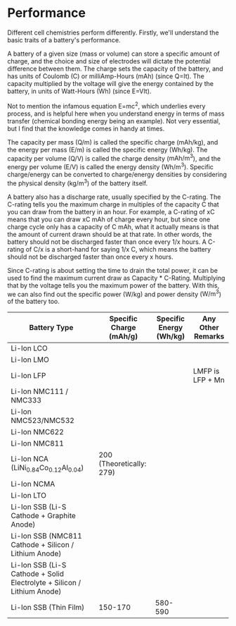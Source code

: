 # Performance
Different cell chemistries perform differently. Firstly, we'll understand the basic traits of a battery's performance. 

A battery of a given size (mass or volume) can store a specific amount of charge, and the choice and size of electrodes will dictate the potential difference between them. The charge sets the capacity of the battery, and has units of Coulomb ($\text{C}$) or milliAmp-Hours ($\text{mAh}$) (since $\text{Q=It}$). The capacity multiplied by the voltage will give the energy contained by the battery, in units of Watt-Hours ($\text{Wh}$) (since $\text{E=VIt}$).

Not to mention the infamous equation $\text{E=mc}^\text{2}$, which underlies every process, and is helpful here when you understand energy in terms of mass transfer (chemical bonding energy being an example). Not very essential, but I find that the knowledge comes in handy at times.

The capacity per mass ($\text{Q/m}$) is called the specific charge ($\text{mAh/kg}$), and the energy per mass ($\text{E/m}$) is called the specific energy ($\text{Wh/kg}$). The capacity per volume ($\text{Q/V}$) is called the charge density ($\text{mAh/m}^\text{3}$), and the energy per volume ($\text{E/V}$) is called the energy density ($\text{Wh/m}^\text{3}$). Specific charge/energy can be converted to charge/energy densities by considering the physical density ($\text{kg/m}^\text{3}$) of the battery itself.

A battery also has a discharge rate, usually specified by the C-rating. The C-rating tells you the maximum charge in multiples of the capacity $\text{C}$ that you can draw from the battery in an hour. For example, a C-rating of $\text{xC}$ means that you can draw $\text{xC mAh}$ of charge every hour, but since one charge cycle only has a capacity of $\text{C mAh}$, what it actually means is that the amount of current drawn should be at that rate. In other words, the battery should not be discharged faster than once every $\text{1/x}$ hours. A C-rating of $\text{C/x}$ is a short-hand for saying $\text{1/x C}$, which means the battery should not be discharged faster than once every $\text{x}$ hours.

Since C-rating is about setting the time to drain the total power, it can be used to find the maximum current draw as $\text{Capacity * C-Rating}$. Multiplying that by the voltage tells you the maximum power of the battery. With this, we can also find out the specific power ($\text{W/kg}$) and power density ($\text{W/m}^\text{3}$) of the battery too.

| Battery Type | Specific Charge ($\text{mAh/g}$) | Specific Energy ($\text{Wh/kg}$) | Any Other Remarks |
| --- | --- | --- | --- |
| Li-Ion LCO |  |  |  |
| Li-Ion LMO |  |  |  |
| Li-Ion LFP |  |  | LMFP is LFP + Mn |
| Li-Ion NMC111 / NMC333 |  |  |  |
| Li-Ion NMC523/NMC532 |  |  |  |
| Li-Ion NMC622 |  |  |  |
| Li-Ion NMC811 |  |  |  |
| Li-Ion NCA $(\text{LiNi}_\text{0.84}\text{Co}_\text{0.12}\text{Al}_\text{0.04})$ | 200 (Theoretically: 279) |  |  |
| Li-Ion NCMA |  |  |  |
| Li-Ion LTO |  |  |  |
| Li-Ion SSB (Li-S Cathode + Graphite Anode) |  |  |  |
| Li-Ion SSB (NMC811 Cathode + Silicon / Lithium Anode) |  |  |  |
| Li-Ion SSB (Li-S Cathode + Solid Electrolyte + Silicon / Lithium Anode) |  |  |  |
| Li-Ion SSB (Thin Film) | 150-170 | 580-590 |  |
